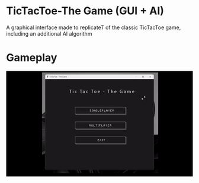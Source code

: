 # TicTacToe-The Game (GUI + AI)
A graphical interface made to replicateT of the classic TicTacToe game, including an additional AI algorithm

# Gameplay

![gif](https://github.com/daemonexe/TicTacToe-The-Game/blob/main/ezgif.com-video-to-gif-converter.gif)
